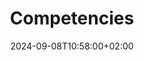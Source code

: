 ---
weight: 1000
title: "Competencies"
description: "Hard and Soft skills architect should develop"
icon: "layers"
date: "2024-09-08T10:58:00+02:00"
lastmod: "2024-09-08T10:58:00+02:00"
draft: false
toc: true
---